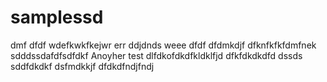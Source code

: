 # samplessd
dmf
dfdf
wdefkwkfkejwr
err
ddjdnds
weee
dfdf
dfdmkdjf
dfknfkfkfdmfnek
sdddssdafdfsdfdkf
Anoyher test
dlfdkofdkdfkldklfjd
dfkfdkdkdfd
dssds
sddfdkdkf
dsfmdkkjf
dfdkdfndjfndj
